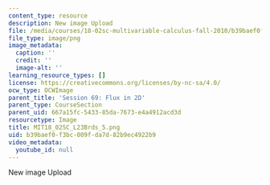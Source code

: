 ```yaml
---
content_type: resource
description: New image Upload
file: /media/courses/18-02sc-multivariable-calculus-fall-2010/b39baef0f3bc009fda7d82b9ec4922b9_MIT18_02SC_L23Brds_5.png
file_type: image/png
image_metadata:
  caption: ''
  credit: ''
  image-alt: ''
learning_resource_types: []
license: https://creativecommons.org/licenses/by-nc-sa/4.0/
ocw_type: OCWImage
parent_title: 'Session 69: Flux in 2D'
parent_type: CourseSection
parent_uid: 667a15fc-5433-85da-7673-e4a4912acd3d
resourcetype: Image
title: MIT18_02SC_L23Brds_5.png
uid: b39baef0-f3bc-009f-da7d-82b9ec4922b9
video_metadata:
  youtube_id: null
---
```

New image Upload